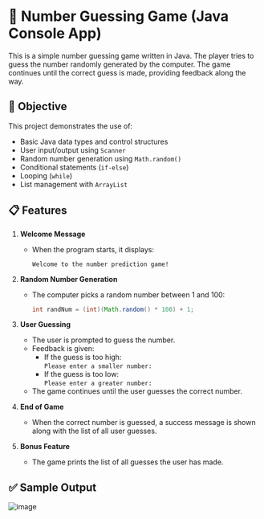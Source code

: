 # 🎲 Number Guessing Game (Java Console App)

This is a simple number guessing game written in Java. The player tries to guess the number randomly generated by the computer. The game continues until the correct guess is made, providing feedback along the way.

## 🎯 Objective

This project demonstrates the use of:

- Basic Java data types and control structures
- User input/output using `Scanner`
- Random number generation using `Math.random()`
- Conditional statements (`if-else`)
- Looping (`while`)
- List management with `ArrayList`

## 📋 Features

1. **Welcome Message**
   - When the program starts, it displays:  
     ```
     Welcome to the number prediction game!
     ```

2. **Random Number Generation**
   - The computer picks a random number between 1 and 100:
     ```java
     int randNum = (int)(Math.random() * 100) + 1;
     ```

3. **User Guessing**
   - The user is prompted to guess the number.
   - Feedback is given:
     - If the guess is too high:  
       `Please enter a smaller number:`
     - If the guess is too low:  
       `Please enter a greater number:`
   - The game continues until the user guesses the correct number.

4. **End of Game**
   - When the correct number is guessed, a success message is shown along with the list of all user guesses.

5. **Bonus Feature**
   - The game prints the list of all guesses the user has made.

## ✅ Sample Output

![image](https://github.com/user-attachments/assets/3d3ac061-5160-4aba-8f0a-e150b8db2d97)
